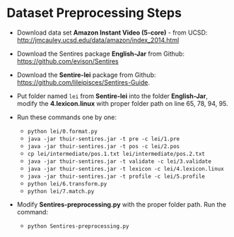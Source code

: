 # Dataset Preprocessing Steps

  

- Download data set **Amazon Instant Video (5-core)** - from UCSD: http://jmcauley.ucsd.edu/data/amazon/index_2014.html

- Download the Sentires package **English-Jar** from Github: https://github.com/evison/Sentires
- Download the **Sentire-lei** package from Github: https://github.com/lileipisces/Sentires-Guide. 
- Put folder named ``lei`` from **Sentire-lei** into the folder **English-Jar**, modify the **4.lexicon.linux** with proper folder path on line 65, 78, 94, 95.
- Run these commands one by one:
	- ``python lei/0.format.py``
	- ``java -jar thuir-sentires.jar -t pre -c lei/1.pre``
	- ``java -jar thuir-sentires.jar -t pos -c lei/2.pos``
	- ``cp lei/intermediate/pos.1.txt lei/intermediate/pos.2.txt``
	- ``java -jar thuir-sentires.jar -t validate -c lei/3.validate``
	- ``java -jar thuir-sentires.jar -t lexicon -c lei/4.lexicon.linux``
	- ``java -jar thuir-sentires.jar -t profile -c lei/5.profile``
	- ``python lei/6.transform.py``
	- ``python lei/7.match.py``
- Modify **Sentires-preprocessing.py** with the proper folder path. Run the command:
	- ``python Sentires-preprocessing.py``
